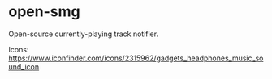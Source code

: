 # open-smg

Open-source currently-playing track notifier.

Icons: https://www.iconfinder.com/icons/2315962/gadgets_headphones_music_sound_icon
